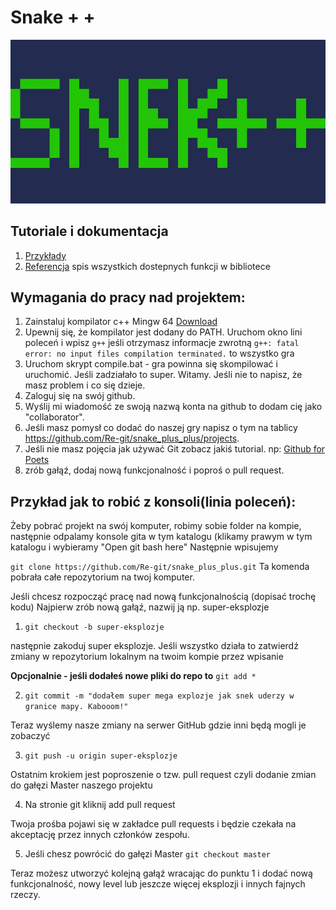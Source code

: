 # Snake + +
![Logo](/assets/images/snekpp.jpg)

## Tutoriale i dokumentacja

1. [Przykłady](https://www.raylib.com/examples.html)
2. [Referencja](https://www.raylib.com/cheatsheet/cheatsheet.html) spis wszystkich dostepnych funkcji w bibliotece

## Wymagania do pracy nad projektem:

1. Zainstaluj kompilator c++ Mingw 64 [Download](http://win-builds.org/doku.php)
2. Upewnij się, że kompilator jest dodany do PATH. Uruchom okno lini poleceń i wpisz `g++` jeśli otrzymasz informacje zwrotną `g++: fatal error: no input files
compilation terminated.` to wszystko gra
3. Uruchom skrypt compile.bat - gra powinna się skompilować i uruchomić. Jeśli zadziałało to super. Witamy. Jeśli nie to napisz, że masz problem i co się dzieje.
4. Zaloguj się na swój github.
5. Wyślij mi wiadomość ze swoją nazwą konta na github to dodam cię jako "collaborator".
6. Jeśli masz pomysł co dodać do naszej gry napisz o tym na tablicy https://github.com/Re-git/snake_plus_plus/projects.
7. Jeśli nie masz pojęcia jak używać Git zobacz jakiś tutorial. np: [Github for Poets](https://www.youtube.com/playlist?list=PLRqwX-V7Uu6ZF9C0YMKuns9sLDzK6zoiV)
8. zrób gałąź, dodaj nową funkcjonalność i poproś o pull request.

## Przykład jak to robić z konsoli(linia poleceń):
Żeby pobrać projekt na swój komputer, robimy sobie folder na kompie, następnie odpalamy konsole gita w tym katalogu (klikamy prawym w tym katalogu i wybieramy "Open git bash here"
Następnie wpisujemy 

`git clone https://github.com/Re-git/snake_plus_plus.git`
Ta komenda pobrała całe repozytorium na twoj komputer.

Jeśli chcesz rozpocząć pracę nad nową funkcjonalnością (dopisać trochę kodu)
Najpierw zrób nową gałąź, nazwij ją np. super-eksplozje
1. `git checkout -b super-eksplozje`

następnie zakoduj super eksplozje. Jeśli wszystko działa to zatwierdź zmiany w repozytorium lokalnym na twoim kompie przez wpisanie

**Opcjonalnie - jeśli dodałeś nowe pliki do repo to** `git add *` 

2. `git commit -m "dodałem super mega explozje jak snek uderzy w granice mapy. Kabooom!"`

Teraz wyślemy nasze zmiany na serwer GitHub gdzie inni będą mogli je zobaczyć

3. `git push -u origin super-eksplozje`

Ostatnim krokiem jest poproszenie o tzw. pull request czyli dodanie zmian do gałęzi Master naszego projektu

4. Na stronie git kliknij add pull request

Twoja prośba pojawi się w zakładce pull requests i będzie czekała na akceptację przez innych członków zespołu.

5. Jeśli chesz powrócić do gałęzi Master `git checkout master`

Teraz możesz utworzyć kolejną gałąź wracając do punktu 1 i dodać nową funkcjonalność, nowy level lub jeszcze więcej eksplozji i innych fajnych rzeczy.
